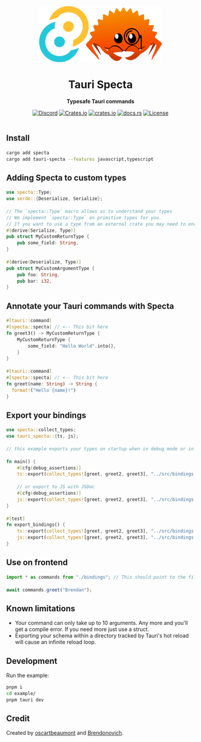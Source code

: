 <div align="center">
    <img height="150" src=".github/logo.png" alt="Specta Logo"></img>
    <h1>Tauri Specta</h1>
    <p><b>Typesafe Tauri commands</b></p>
    <a href="https://discord.gg/4V9M5sksw8"><img src="https://img.shields.io/discord/1011665225809924136?style=flat-square" alt="Discord"></a>
    <a href="https://crates.io/crates/tauri-specta"><img src="https://img.shields.io/crates/d/tauri-specta?style=flat-square" alt="Crates.io"></a>
    <a href="https://crates.io/crates/tauri-specta"><img src="https://img.shields.io/crates/v/tauri-specta.svg?style=flat-square"
    alt="crates.io" /></a>
    <a href="https://docs.rs/tauri-specta"><img src="https://img.shields.io/badge/docs-latest-blue.svg?style=flat-square" alt="docs.rs" /></a>
    <a href="/LICENSE.md"><img src="https://img.shields.io/crates/l/tauri-specta?style=flat-square" alt="License"></a>
</div>

<br>

## Install

```bash
cargo add specta
cargo add tauri-specta --features javascript,typescript
```

## Adding Specta to custom types

```rust
use specta::Type;
use serde::{Deserialize, Serialize};

// The `specta::Type` macro allows us to understand your types
// We implement `specta::Type` on primitive types for you.
// If you want to use a type from an external crate you may need to enable the feature on Specta.
#[derive(Serialize, Type)]
pub struct MyCustomReturnType {
    pub some_field: String,
}

#[derive(Deserialize, Type)]
pub struct MyCustomArgumentType {
    pub foo: String,
    pub bar: i32,
}
```

## Annotate your Tauri commands with Specta

```rust
#[tauri::command]
#[specta::specta] // <-- This bit here
fn greet3() -> MyCustomReturnType {
    MyCustomReturnType {
        some_field: "Hello World".into(),
    }
}

#[tauri::command]
#[specta::specta] // <-- This bit here
fn greet(name: String) -> String {
  format!("Hello {name}!")
}
```

## Export your bindings

```rust
use specta::collect_types;
use tauri_specta::{ts, js};

// this example exports your types on startup when in debug mode or in a unit test. You can do whatever.

fn main() {
    #[cfg(debug_assertions)]
    ts::export(collect_types![greet, greet2, greet3], "../src/bindings.ts").unwrap();

    // or export to JS with JSDoc
    #[cfg(debug_assertions)]
    js::export(collect_types![greet, greet2, greet3], "../src/bindings.js").unwrap();
}

#[test]
fn export_bindings() {
    ts::export(collect_types![greet, greet2, greet3], "../src/bindings.ts").unwrap();
    js::export(collect_types![greet, greet2, greet3], "../src/bindings.js").unwrap();
}
```

## Use on frontend

```ts
import * as commands from "./bindings"; // This should point to the file we export from Rust

await commands.greet("Brendan");
```

## Known limitations

 - Your command can only take up to 10 arguments. Any more and you'll get a compile error. If you need more just use a struct.
 - Exporting your schema within a directory tracked by Tauri's hot reload will cause an infinite reload loop.

## Development

Run the example:

```bash
pnpm i
cd example/
pnpm tauri dev
```

## Credit

Created by [oscartbeaumont](https://github.com/oscartbeaumont) and [Brendonovich](https://github.com/brendonovich).
